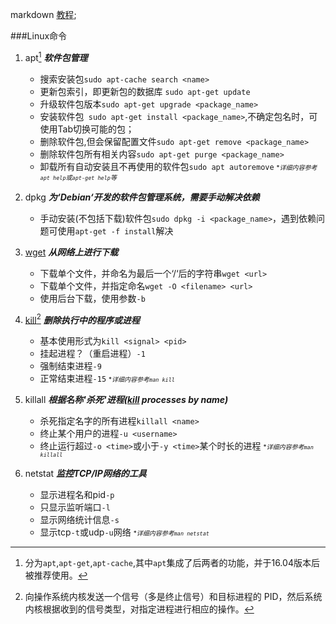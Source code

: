 markdown [教程](https://blog.csdn.net/u014061630/article/details/81359144);

###Linux命令

1. apt[^1] ***软件包管理***
   [^1]:分为`apt`,`apt-get`,`apt-cache`,其中`apt`集成了后两者的功能，并于16.04版本后被推荐使用。
    * 搜索安装包`sudo apt-cache search <name>`
    * 更新包索引，即更新包的数据库 `sudo apt-get update`
    * 升级软件包版本`sudo apt-get upgrade <package_name>`
    * 安装软件包` sudo apt-get install <package_name>`,不确定包名时，可使用Tab切换可能的包；
    * 删除软件包,但会保留配置文件`sudo apt-get remove <package_name>`
    * 删除软件包所有相关内容`sudo apt-get purge <package_name>`
    * 卸载所有自动安装且不再使用的软件包`sudo apt autoremove`
     <font size=1>\**详细内容参考`apt help`或`apt-get help`等*</font>
   
2. dpkg ***为‘Debian‘开发的软件包管理系统，需要手动解决依赖***
    * 手动安装(不包括下载)软件包`sudo dpkg -i <package_name>`，遇到依赖问题可使用`apt-get -f install`解决 
3. [wget](http://lnmp.ailinux.net/wget) ***从网络上进行下载***
    * 下载单个文件，并命名为最后一个‘/‘后的字符串`wget <url>`
    * 下载单个文件，并指定命名`wget -O <filename> <url>`
    * 使用后台下载，使用参数`-b`
4. [kill](http://t.zoukankan.com/zh-dream-p-12336812.html)[^2] ***删除执行中的程序或进程***
   [^2]:向操作系统内核发送一个信号（多是终止信号）和目标进程的 PID，然后系统内核根据收到的信号类型，对指定进程进行相应的操作。
    * 基本使用形式为`kill <signal> <pid>`
    * 挂起进程？（重启进程）`-1`
    * 强制结束进程`-9`
    * 正常结束进程`-15`
   <font size=1>\**详细内容参考`man kill`*</font>
5. killall ***根据名称'杀死'进程(<u>kill</u> processes by name)***
   * 杀死指定名字的所有进程`killall <name>`
   * 终止某个用户的进程`-u <username>`
   * 终止运行超过`-o <time>`或小于`-y <time>`某个时长的进程
  <font size=1>\**详细内容参考`man killall`*</font>
6. netstat ***监控TCP/IP网络的工具***
   * 显示进程名和pid`-p`
   * 只显示监听端口`-l`
   * 显示网络统计信息`-s`
   * 显示tcp`-t`或udp`-u`网络
<font size=1>\**详细内容参考`man netstat`*</font>